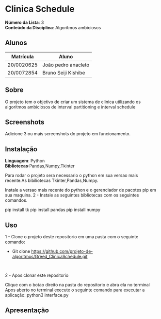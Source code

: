 # Clinica Schedule

**Número da Lista**: 3<br>
**Conteúdo da Disciplina**: Algoritmos ambiciosos<br>

## Alunos
|Matrícula | Aluno |
| -- | -- |
| 20/0020625  |  João pedro anacleto |
| 20/0072854  |  Bruno Seiji Kishibe |

## Sobre 

O projeto tem o objetivo de criar um sistema de clinica utilizando os algoritmos ambiciosos de interval partitioning e interval schedule

## Screenshots
Adicione 3 ou mais screenshots do projeto em funcionamento.

## Instalação 
**Linguagem**: Python<br>
**Bibliotecas**:Pandas,Numpy,Tkinter

Para rodar o projeto sera necessario o python em sua versao mais recente.As bibiliotecas Tkinter,Pandas,Numpy.

Instale a versao mais recente do python e o gerenciador de pacotes pip em sua maquina. 2 - Instale as seguintes bibliotecas com os seguintes comandos.

pip install tk
pip install pandas
pip install numpy

## Uso 
 1 - Clone o projeto deste repositorio em uma pasta com o seguinte comando:
 
 - Git clone https://github.com/projeto-de-algoritmos/Greed_ClinicaSchedule.git

<br>

2 - Apos clonar este repositorio

Clique com o botao direito na pasta do repositorio e abra ela no terminal
Apos aberto no terminal execute o seguinte comando para executar a aplicação: python3 interface.py

## Apresentação




